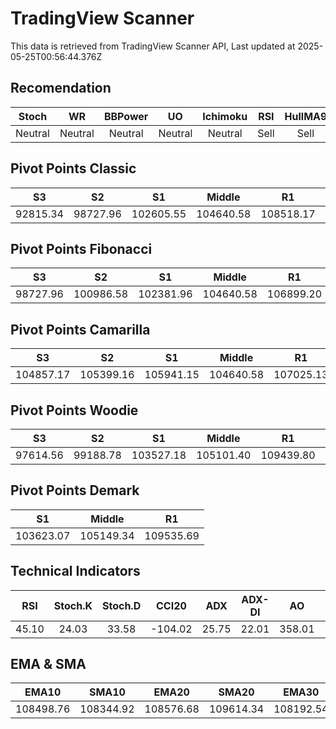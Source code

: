 # TradingView Scanner
This data is retrieved from TradingView Scanner API, Last updated at 2025-05-25T00:56:44.376Z

## Recomendation
| Stoch | WR | BBPower | UO | Ichimoku | RSI | HullMA9 |
| :---: | :---: | :---: | :---: | :---: | :---: | :---: |
| Neutral | Neutral | Neutral | Neutral | Neutral | Sell | Sell |

## Pivot Points Classic
| S3 | S2 | S1 | Middle | R1 | R2 | R3 |
| :---: | :---: | :---: | :---: | :---: | :---: | :---: |
| 92815.34 | 98727.96 | 102605.55 | 104640.58 | 108518.17 | 110553.20 | 116465.82 |

## Pivot Points Fibonacci
| S3 | S2 | S1 | Middle | R1 | R2 | R3 |
| :---: | :---: | :---: | :---: | :---: | :---: | :---: |
| 98727.96 | 100986.58 | 102381.96 | 104640.58 | 106899.20 | 108294.58 | 110553.20 |

## Pivot Points Camarilla
| S3 | S2 | S1 | Middle | R1 | R2 | R3 |
| :---: | :---: | :---: | :---: | :---: | :---: | :---: |
| 104857.17 | 105399.16 | 105941.15 | 104640.58 | 107025.13 | 107567.12 | 108109.11 |

## Pivot Points Woodie
| S3 | S2 | S1 | Middle | R1 | R2 | R3 |
| :---: | :---: | :---: | :---: | :---: | :---: | :---: |
| 97614.56 | 99188.78 | 103527.18 | 105101.40 | 109439.80 | 111014.01 | 115352.42 |

## Pivot Points Demark
| S1 | Middle | R1 |
| :---: | :---: | :---: |
| 103623.07 | 105149.34 | 109535.69 |

## Technical Indicators
| RSI | Stoch.K | Stoch.D | CCI20 | ADX | ADX-DI | AO | Mom | MACD | MACD | W.R | HullMA9 |
| :---: | :---: | :---: | :---: | :---: | :---: | :---: | :---: | :---: | :---: | :---: | :---: |
| 45.10 | 24.03 | 33.58 | -104.02 | 25.75 | 22.01 | 358.01 | -1662.14 | 212.40 | 621.02 | -87.99 | 108274.66 |

## EMA & SMA
| EMA10 | SMA10 | EMA20 | SMA20 | EMA30 | SMA30 | EMA50 | SMA50 | EMA100 | SMA100 | EMA200 | SMA200 |
| :---: | :---: | :---: | :---: | :---: | :---: | :---: | :---: | :---: | :---: | :---: | :---: |
| 108498.76 | 108344.92 | 108576.68 | 109614.34 | 108192.54 | 108652.57 | 107190.73 | 106825.55 | 104673.07 | 105098.82 | 100382.55 | 99908.29 |